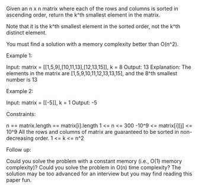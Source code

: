 Given an n x n matrix where each of the rows and columns is sorted in
ascending order, return the k^th smallest element in the matrix.

Note that it is the k^th smallest element in the sorted order, not the k^th
distinct element.

You must find a solution with a memory complexity better than O(n^2).


Example 1:


Input: matrix = [[1,5,9],[10,11,13],[12,13,15]], k = 8
Output: 13
Explanation: The elements in the matrix are [1,5,9,10,11,12,13,13,15], and
the 8^th smallest number is 13


Example 2:


Input: matrix = [[-5]], k = 1
Output: -5



Constraints:


n == matrix.length == matrix[i].length
1 <= n <= 300
-10^9 <= matrix[i][j] <= 10^9
All the rows and columns of matrix are guaranteed to be sorted in
non-decreasing order.
1 <= k <= n^2



Follow up:


Could you solve the problem with a constant memory (i.e., O(1) memory
complexity)?
Could you solve the problem in O(n) time complexity? The solution may be too
advanced for an interview but you may find reading this paper fun.




